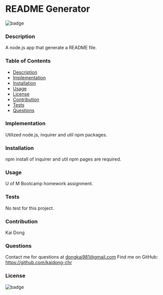 # README Generator

  ![badge](https://img.shields.io/badge/license-MIT-yellow)<br />

  ### Description
  A node.js app that generate a README file.
  
  ### Table of Contents
  - [Description](#description)
  - [Implementation](#Implementation)
  - [Installation](#installation)
  - [Usage](#usage)
  - [License](#license)
  - [Contribution](#Contribution)
  - [Tests](#tests)
  - [Questions](#questions)

  ### Implementation
  Utilized node.js, inquirer and util npm packages.

  ### Installation
  npm install of inquirer and util npm pages are required.

  ### Usage
  U of M Bootcamp homework assignment.

  ### Tests
  No test for this project.

  ### Contribution
  Kai Dong

  ### Questions
  Contact me for questions at dongkai981@gmail.com
  Find me on GitHub: https://github.com/kaidong-chr<br />

  ### License
  ![badge](https://img.shields.io/badge/license-MIT-yellow)<br />
  